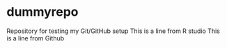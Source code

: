 # dummyrepo
Repository for testing my Git/GitHub setup 
This is a line from R studio
This is a line from Github
